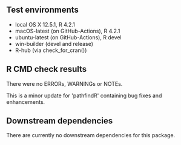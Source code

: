 ## Test environments
* local OS X 12.5.1, R 4.2.1
* macOS-latest (on GitHub-Actions), R 4.2.1
* ubuntu-latest (on GitHub-Actions), R devel
* win-builder (devel and release)
* R-hub (via check_for_cran())

## R CMD check results
  There were no ERRORs, WARNINGs or NOTEs.
  
  This is a minor update for 'pathfindR' containing bug fixes and enhancements.
  
## Downstream dependencies
  There are currently no downstream dependencies for this package.
